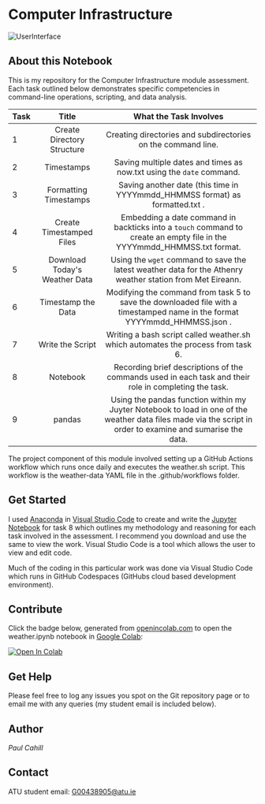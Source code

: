 # Computer Infrastructure

![UserInterface](https://upload.wikimedia.org/wikipedia/commons/6/6b/Gem_11_Desktop.png)

## About this Notebook
This is my repository for the Computer Infrastructure module assessment. Each task outlined below demonstrates specific competencies in command-line operations, scripting, and data analysis.

| Task | Title | What the Task Involves |
| :--  | :---: |  :---:  |
| 1 | Create Directory Structure | Creating directories and subdirectories on the command line. |
| 2 | Timestamps | Saving multiple dates and times as now.txt using the `date` command. |
| 3 | Formatting Timestamps | Saving another date (this time in YYYYmmdd_HHMMSS format) as formatted.txt . |
| 4 | Create Timestamped Files| Embedding a date command in backticks into a `touch` command to create an empty file in the YYYYmmdd_HHMMSS.txt format. |
| 5 | Download Today's Weather Data | Using the `wget` command to save the latest weather data for the Athenry weather station from Met Eireann. |
| 6 | Timestamp the Data | Modifying the  command from task 5 to save the downloaded file with a timestamped name in the format YYYYmmdd_HHMMSS.json . |
| 7 | Write the Script | Writing a bash script called weather.sh which automates the process from task 6. |
| 8 | Notebook | Recording brief descriptions of the commands used in each task and their role in completing the task. |
| 9 | pandas | Using the pandas function within my Juyter Notebook to load in one of the weather data files made via the script in order to examine and sumarise the data. |

The project component of this module involved setting up a GitHub Actions workflow which runs once daily and executes the weather.sh script. This workflow is the weather-data YAML file in the .github/workflows folder.

## Get Started
I used [Anaconda](https://www.anaconda.com/download) in [Visual Studio Code](https://code.visualstudio.com/download) to create and write the [Jupyter Notebook](https://realpython.com/jupyter-notebook-introduction/) for task 8 which outlines my methodology and reasoning for each task involved in the assessment. I recommend you download and use the same to view the work. Visual Studio Code is a tool which allows the user to view and edit code.

Much of the coding in this particular work was done via Visual Studio Code which runs in GitHub Codespaces (GitHubs cloud based development environment).

## Contribute
Click the badge below, generated from [openincolab.com](https://openincolab.com/) to open the weather.ipynb notebook in [Google Colab](http://colab.research.google.com/):

<a target="_blank" href="https://colab.research.google.com/github/pcahillgit/computer-infrastructure/blob/main/weather.ipynb">
  <img src="https://colab.research.google.com/assets/colab-badge.svg" alt="Open In Colab"/>
</a>

## Get Help
Please feel free to log any issues you spot on the Git repository page or to email me with any queries (my student email is included below).

## Author
*Paul Cahill*

## Contact
ATU student email: G00438905@atu.ie